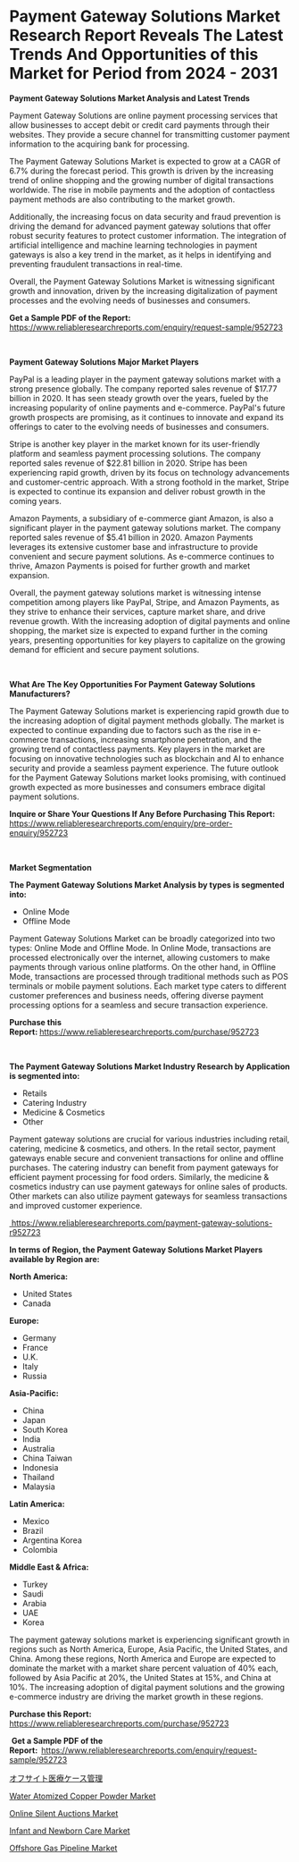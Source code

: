 <p><h1>Payment Gateway Solutions Market Research Report Reveals The Latest Trends And Opportunities of this Market for Period from 2024 - 2031</h1></p><p><strong>Payment Gateway Solutions Market Analysis and Latest Trends</strong></p>
<p><p>Payment Gateway Solutions are online payment processing services that allow businesses to accept debit or credit card payments through their websites. They provide a secure channel for transmitting customer payment information to the acquiring bank for processing.</p><p>The Payment Gateway Solutions Market is expected to grow at a CAGR of 6.7% during the forecast period. This growth is driven by the increasing trend of online shopping and the growing number of digital transactions worldwide. The rise in mobile payments and the adoption of contactless payment methods are also contributing to the market growth.</p><p>Additionally, the increasing focus on data security and fraud prevention is driving the demand for advanced payment gateway solutions that offer robust security features to protect customer information. The integration of artificial intelligence and machine learning technologies in payment gateways is also a key trend in the market, as it helps in identifying and preventing fraudulent transactions in real-time.</p><p>Overall, the Payment Gateway Solutions Market is witnessing significant growth and innovation, driven by the increasing digitalization of payment processes and the evolving needs of businesses and consumers.</p></p>
<p><strong>Get a Sample PDF of the Report:&nbsp;</strong> <a href="https://www.reliableresearchreports.com/enquiry/request-sample/952723">https://www.reliableresearchreports.com/enquiry/request-sample/952723</a></p>
<p>&nbsp;</p>
<p><strong>Payment Gateway Solutions Major Market Players</strong></p>
<p><p>PayPal is a leading player in the payment gateway solutions market with a strong presence globally. The company reported sales revenue of $17.77 billion in 2020. It has seen steady growth over the years, fueled by the increasing popularity of online payments and e-commerce. PayPal's future growth prospects are promising, as it continues to innovate and expand its offerings to cater to the evolving needs of businesses and consumers. </p><p>Stripe is another key player in the market known for its user-friendly platform and seamless payment processing solutions. The company reported sales revenue of $22.81 billion in 2020. Stripe has been experiencing rapid growth, driven by its focus on technology advancements and customer-centric approach. With a strong foothold in the market, Stripe is expected to continue its expansion and deliver robust growth in the coming years.</p><p>Amazon Payments, a subsidiary of e-commerce giant Amazon, is also a significant player in the payment gateway solutions market. The company reported sales revenue of $5.41 billion in 2020. Amazon Payments leverages its extensive customer base and infrastructure to provide convenient and secure payment solutions. As e-commerce continues to thrive, Amazon Payments is poised for further growth and market expansion.</p><p>Overall, the payment gateway solutions market is witnessing intense competition among players like PayPal, Stripe, and Amazon Payments, as they strive to enhance their services, capture market share, and drive revenue growth. With the increasing adoption of digital payments and online shopping, the market size is expected to expand further in the coming years, presenting opportunities for key players to capitalize on the growing demand for efficient and secure payment solutions.</p></p>
<p>&nbsp;</p>
<p><strong>What Are The Key Opportunities For Payment Gateway Solutions Manufacturers?</strong></p>
<p><p>The Payment Gateway Solutions market is experiencing rapid growth due to the increasing adoption of digital payment methods globally. The market is expected to continue expanding due to factors such as the rise in e-commerce transactions, increasing smartphone penetration, and the growing trend of contactless payments. Key players in the market are focusing on innovative technologies such as blockchain and AI to enhance security and provide a seamless payment experience. The future outlook for the Payment Gateway Solutions market looks promising, with continued growth expected as more businesses and consumers embrace digital payment solutions.</p></p>
<p><strong>Inquire or Share Your Questions If Any Before Purchasing This Report:</strong> <a href="https://www.reliableresearchreports.com/enquiry/pre-order-enquiry/952723">https://www.reliableresearchreports.com/enquiry/pre-order-enquiry/952723</a></p>
<p>&nbsp;</p>
<p><strong>Market Segmentation</strong></p>
<p><strong>The Payment Gateway Solutions Market Analysis by types is segmented into:</strong></p>
<p><ul><li>Online Mode</li><li>Offline Mode</li></ul></p>
<p><p>Payment Gateway Solutions Market can be broadly categorized into two types: Online Mode and Offline Mode. In Online Mode, transactions are processed electronically over the internet, allowing customers to make payments through various online platforms. On the other hand, in Offline Mode, transactions are processed through traditional methods such as POS terminals or mobile payment solutions. Each market type caters to different customer preferences and business needs, offering diverse payment processing options for a seamless and secure transaction experience.</p></p>
<p><strong>Purchase this Report:&nbsp;</strong><a href="https://www.reliableresearchreports.com/purchase/952723">https://www.reliableresearchreports.com/purchase/952723</a></p>
<p>&nbsp;</p>
<p><strong>The Payment Gateway Solutions Market Industry Research by Application is segmented into:</strong></p>
<p><ul><li>Retails</li><li>Catering Industry</li><li>Medicine & Cosmetics</li><li>Other</li></ul></p>
<p><p>Payment gateway solutions are crucial for various industries including retail, catering, medicine & cosmetics, and others. In the retail sector, payment gateways enable secure and convenient transactions for online and offline purchases. The catering industry can benefit from payment gateways for efficient payment processing for food orders. Similarly, the medicine & cosmetics industry can use payment gateways for online sales of products. Other markets can also utilize payment gateways for seamless transactions and improved customer experience.</p></p>
<p><a href="https://www.reliableresearchreports.com/payment-gateway-solutions-r952723">&nbsp;https://www.reliableresearchreports.com/payment-gateway-solutions-r952723</a></p>
<p><strong>In terms of Region, the Payment Gateway Solutions Market Players available by Region are:</strong></p>
<p>
    <p> <strong> North America: </strong>
        <ul>
            <li>United States</li>
            <li>Canada</li>
        </ul>
        </p> 
    <p> <strong> Europe: </strong>
        <ul>
            <li>Germany</li>
            <li>France</li>
            <li>U.K.</li>
            <li>Italy</li>
            <li>Russia</li>
        </ul>
        </p> 
    <p> <strong> Asia-Pacific: </strong>
        <ul>
            <li>China</li>
            <li>Japan</li>
            <li>South Korea</li>
            <li>India</li>
            <li>Australia</li>
            <li>China Taiwan</li>
            <li>Indonesia</li>
            <li>Thailand</li>
            <li>Malaysia</li>
        </ul>
        </p> 
    <p> <strong> Latin America: </strong>
        <ul>
            <li>Mexico</li>
            <li>Brazil</li>
            <li>Argentina Korea</li>
            <li>Colombia</li>
        </ul>
        </p> 
    <p> <strong> Middle East & Africa: </strong>
        <ul>
            <li>Turkey</li>
            <li>Saudi</li>
            <li>Arabia</li>
            <li>UAE</li>
            <li>Korea</li>
        </ul>
    </p>
    </p>
<p><p>The payment gateway solutions market is experiencing significant growth in regions such as North America, Europe, Asia Pacific, the United States, and China. Among these regions, North America and Europe are expected to dominate the market with a market share percent valuation of 40% each, followed by Asia Pacific at 20%, the United States at 15%, and China at 10%. The increasing adoption of digital payment solutions and the growing e-commerce industry are driving the market growth in these regions.</p></p>
<p><strong>Purchase this Report: </strong><a href="https://www.reliableresearchreports.com/purchase/952723">https://www.reliableresearchreports.com/purchase/952723</a></p>
<p>&nbsp;<strong>Get a Sample PDF of the Report:&nbsp;&nbsp;</strong><a href="https://www.reliableresearchreports.com/enquiry/request-sample/952723">https://www.reliableresearchreports.com/enquiry/request-sample/952723</a></p>
<p><strong></strong></p>
<p><p><a href="https://github.com/nemesis2824/Market-Research-Report-List-1/blob/main/296985454290.md">オフサイト医療ケース管理</a></p><p><a href="https://www.linkedin.com/pulse/water-atomized-copper-powder-market-competitive-analysis-trends-d7edf">Water Atomized Copper Powder Market</a></p><p><a href="https://github.com/nicholepatriciadoylenwnrjr0/Market-Research-Report-List-2/blob/main/online-silent-auctions-market.md">Online Silent Auctions Market</a></p><p><a href="https://github.com/gamblestampleyjenny50m5sl6/Market-Research-Report-List-2/blob/main/infant-and-newborn-care-market.md">Infant and Newborn Care Market</a></p><p><a href="https://www.linkedin.com/pulse/offshore-gas-pipeline-market-size-evaluating-its-trends-growth-xcinf">Offshore Gas Pipeline Market</a></p></p>